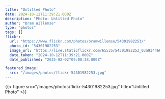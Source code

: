 ```yaml
---
title: "Untitled Photo"
date: 2024-10-12T11:39:21.000Z
description: "Photo: Untitled Photo"
author: "Bram Willemse"
type: "photos"
tags: []
flickr:
  url: "https://www.flickr.com/photos/bramwillemse/54301982253/"
  photo_id: "54301982253"
  image_url: "https://live.staticflickr.com/65535/54301982253_03a9344666_h.jpg"
  date_taken: "2024-10-12T11:39:21.000Z"
  date_published: "2025-02-02T09:08:38.000Z"

featured_image:
  src: "/images/photos/flickr-54301982253.jpg"
---
```


{{< figure src="/images/photos/flickr-54301982253.jpg" title="Untitled Photo" >}}

